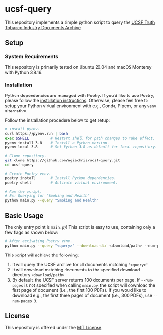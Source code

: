 # ucsf-query

This repository implements a simple python script to query the [UCSF Truth Tobacco Industry Documents Archive](https://www.industrydocuments.ucsf.edu/tobacco/).

## Setup

### System Requirements
This repository is primarily tested on Ubuntu 20.04 and macOS Monterey with Python 3.8.16.

### Installation
Python dependencies are managed with Poetry. If you'd like to use Poetry, please follow the [installation instructions](https://python-poetry.org/docs/). Otherwise, please feel free to setup your Python virtual environment with e.g., Conda, Pipenv, or any `venv` alternative. 

Follow the installation procedure below to get setup:

```bash
# Install pyenv.
curl https://pyenv.run | bash 
exec $SHELL          # Restart shell for path changes to take effect.
pyenv install 3.8    # Install a Python version.
pyenv local 3.8      # Set Python 3.8 as default for local repository.

# Clone repository.
git clone https://github.com/agiachris/ucsf-query.git
cd ucsf-query

# Create Poetry venv.
poetry install       # Install Python dependencies.
poetry shell         # Activate virtual environment.

# Run the script.
# Ex: Querying for "Smoking and Health"
python main.py --query "Smoking and Health"
```

## Basic Usage
The only entry point is `main.py`! This script is easy to use, containing only a few flags as shown below:
```bash
# After activating Poetry venv.
python main.py --query "<query>" --download-dir <download/path> --num-pages <N>
```

This script will achieve the following:
1. It will query the UCSF archive for all documents matching `"<query>"` 
2. It will download matching documents to the specified download directory `<download/path>`
3. By default, the UCSF server returns 100 documents per page. If `--num-pages` is not specified when calling `main.py`, the script will download the first page of document (i.e., the first 100 PDFs). If you would like to download e.g., the first three pages of document (i.e., 300 PDFs), use `--num-pages 3`.

## License
This repository is offered under the [MIT License](https://github.com/agiachris/ucsf-query/blob/main/LICENSE).